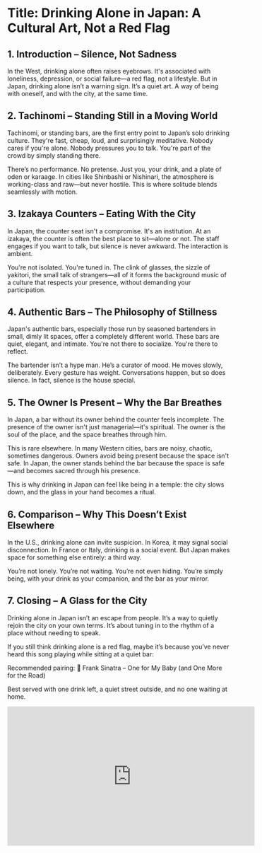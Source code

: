 # Title: Drinking Alone in Japan: A Cultural Art, Not a Red Flag

## 1. Introduction – Silence, Not Sadness

In the West, drinking alone often raises eyebrows. It's associated with loneliness, depression, or social failure—a red flag, not a lifestyle. But in Japan, drinking alone isn’t a warning sign. It’s a quiet art. A way of being with oneself, and with the city, at the same time.

## 2. Tachinomi – Standing Still in a Moving World

Tachinomi, or standing bars, are the first entry point to Japan’s solo drinking culture. They're fast, cheap, loud, and surprisingly meditative. Nobody cares if you're alone. Nobody pressures you to talk. You're part of the crowd by simply standing there.

There’s no performance. No pretense. Just you, your drink, and a plate of oden or karaage. In cities like Shinbashi or Nishinari, the atmosphere is working-class and raw—but never hostile. This is where solitude blends seamlessly with motion.

## 3. Izakaya Counters – Eating With the City

In Japan, the counter seat isn't a compromise. It's an institution. At an izakaya, the counter is often the best place to sit—alone or not. The staff engages if you want to talk, but silence is never awkward. The interaction is ambient.

You're not isolated. You're tuned in. The clink of glasses, the sizzle of yakitori, the small talk of strangers—all of it forms the background music of a culture that respects your presence, without demanding your participation.

## 4. Authentic Bars – The Philosophy of Stillness

Japan's authentic bars, especially those run by seasoned bartenders in small, dimly lit spaces, offer a completely different world. These bars are quiet, elegant, and intimate. You're not there to socialize. You're there to reflect.

The bartender isn’t a hype man. He’s a curator of mood. He moves slowly, deliberately. Every gesture has weight. Conversations happen, but so does silence. In fact, silence is the house special.

## 5. The Owner Is Present – Why the Bar Breathes

In Japan, a bar without its owner behind the counter feels incomplete. The presence of the owner isn't just managerial—it's spiritual. The owner is the soul of the place, and the space breathes through him.

This is rare elsewhere. In many Western cities, bars are noisy, chaotic, sometimes dangerous. Owners avoid being present because the space isn't safe. In Japan, the owner stands behind the bar because the space is safe—and becomes sacred through his presence.

This is why drinking in Japan can feel like being in a temple: the city slows down, and the glass in your hand becomes a ritual.

## 6. Comparison – Why This Doesn’t Exist Elsewhere

In the U.S., drinking alone can invite suspicion. In Korea, it may signal social disconnection. In France or Italy, drinking is a social event. But Japan makes space for something else entirely: a third way.

You’re not lonely. You’re not waiting. You’re not even hiding. You’re simply being, with your drink as your companion, and the bar as your mirror.

## 7. Closing – A Glass for the City

Drinking alone in Japan isn’t an escape from people. It’s a way to quietly rejoin the city on your own terms. It’s about tuning in to the rhythm of a place without needing to speak.

If you still think drinking alone is a red flag, maybe it’s because you’ve never heard this song playing while sitting at a quiet bar:

Recommended pairing:
🎵 Frank Sinatra – One for My Baby (and One More for the Road)

Best served with one drink left, a quiet street outside, and no one waiting at home.

<iframe width="560" height="315" src="https://www.youtube.com/embed/3jHr5JbTeRY?si=GJQj7ZO6hUllaKeX" title="YouTube video player" frameborder="0" allow="accelerometer; autoplay; clipboard-write; encrypted-media; gyroscope; picture-in-picture; web-share" referrerpolicy="strict-origin-when-cross-origin" allowfullscreen></iframe>
